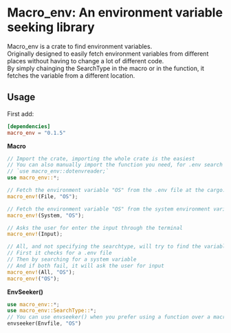 Macro_env: An environment variable seeking library
==================================================

Macro_env is a crate to find environment variables.  
Originally designed to easily fetch environment variables from different places without having to change a lot of different code.  
By simply chainging the SearchType in the macro or in the function, it fetches the variable from a different location.  


## Usage

First add:

```toml
[dependencies]
macro_env = "0.1.5"
```


**Macro**

```rust
// Import the crate, importing the whole crate is the easiest
// You can also manually import the function you need, for .env search for example:
// `use macro_env::dotenvreader;`
use macro_env::*;

// Fetch the environment variable "OS" from the .env file at the cargo.toml level
macro_env!(File, "OS");

// Fetch the environment variable "OS" from the system environment variables
macro_env!(System, "OS");

// Asks the user for enter the input through the terminal
macro_env!(Input);

// All, and not specifying the searchtype, will try to find the variable through all 3 methods:
// First it checks for a .env file
// Then by searching for a system variable
// And if both fail, it will ask the user for input
macro_env!(All, "OS");
macro_env!("OS");

```


**EnvSeeker()**

```rust
use macro_env::*;
use macro_env::SearchType::*;
// You can use envseeker() when you prefer using a function over a macro
envseeker(Envfile, "OS")
```

